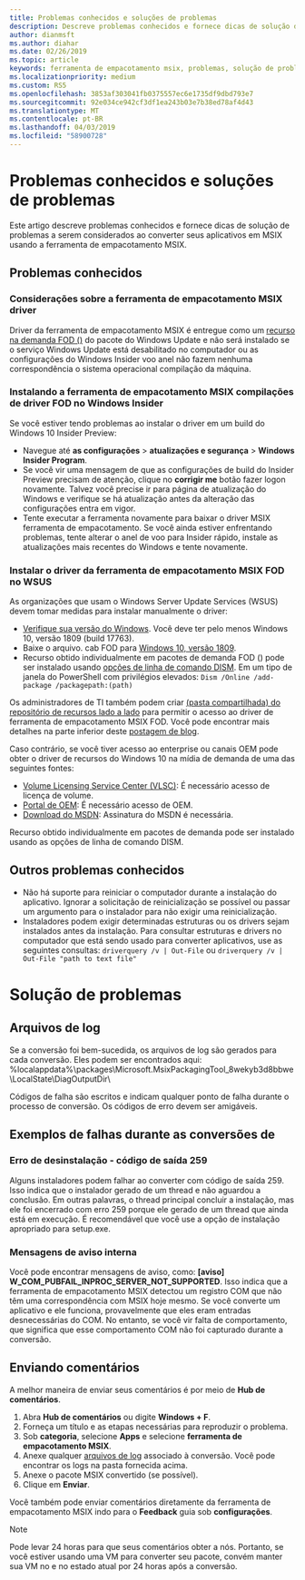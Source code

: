 ```yaml
---
title: Problemas conhecidos e soluções de problemas
description: Descreve problemas conhecidos e fornece dicas de solução de problemas para a ferramenta de empacotamento MSIX.
author: dianmsft
ms.author: diahar
ms.date: 02/26/2019
ms.topic: article
keywords: ferramenta de empacotamento msix, problemas, solução de problemas conhecidos
ms.localizationpriority: medium
ms.custom: RS5
ms.openlocfilehash: 3853af303041fb0375557ec6e1735df9dbd793e7
ms.sourcegitcommit: 92e034ce942cf3df1ea243b03e7b38ed78af4d43
ms.translationtype: MT
ms.contentlocale: pt-BR
ms.lasthandoff: 04/03/2019
ms.locfileid: "58900728"
---
```

# <a name="known-issues-and-troubleshooting"></a>Problemas conhecidos e soluções de problemas

Este artigo descreve problemas conhecidos e fornece dicas de solução de problemas a serem considerados ao converter seus aplicativos em MSIX usando a ferramenta de empacotamento MSIX.

## <a name="known-issues"></a>Problemas conhecidos

### <a name="msix-packaging-tool-driver-considerations"></a>Considerações sobre a ferramenta de empacotamento MSIX driver

Driver da ferramenta de empacotamento MSIX é entregue como um [recurso na demanda FOD ()](https://docs.microsoft.com/windows-hardware/manufacture/desktop/features-on-demand-v2--capabilities) do pacote do Windows Update e não será instalado se o serviço Windows Update está desabilitado no computador ou as configurações do Windows Insider voo anel não fazem nenhuma correspondência o sistema operacional compilação da máquina.

### <a name="installing-msix-packaging-tool-driver-fod-on-windows-insider-builds"></a>Instalando a ferramenta de empacotamento MSIX compilações de driver FOD no Windows Insider

Se você estiver tendo problemas ao instalar o driver em um build do Windows 10 Insider Preview:

- Navegue até **as configurações** > **atualizações e segurança** > **Windows Insider Program**.
- Se você vir uma mensagem de que as configurações de build do Insider Preview precisam de atenção, clique no **corrigir me** botão fazer logon novamente. Talvez você precise ir para página de atualização do Windows e verifique se há atualização antes da alteração das configurações entra em vigor.
- Tente executar a ferramenta novamente para baixar o driver MSIX ferramenta de empacotamento. Se você ainda estiver enfrentando problemas, tente alterar o anel de voo para Insider rápido, instale as atualizações mais recentes do Windows e tente novamente.

### <a name="installing-msix-packaging-tool-driver-fod-in-wsus"></a>Instalar o driver da ferramenta de empacotamento MSIX FOD no WSUS

As organizações que usam o Windows Server Update Services (WSUS) devem tomar medidas para instalar manualmente o driver:

- [Verifique sua versão do Windows](https://support.microsoft.com/help/13443/windows-which-operating-system). Você deve ter pelo menos Windows 10, versão 1809 (build 17763).
- Baixe o arquivo. cab FOD para [Windows 10, versão 1809](https://download.microsoft.com/download/8/4/3/8436215A-42DB-4FD2-966D-60D436D6EEFC/Msix-PackagingTool-Driver-Package~31bf3856ad364e35~amd64~~.cab).
- Recurso obtido individualmente em pacotes de demanda FOD () pode ser instalado usando [opções de linha de comando DISM](https://docs.microsoft.com/windows-hardware/manufacture/desktop/dism-operating-system-package-servicing-command-line-options). Em um tipo de janela do PowerShell com privilégios elevados: ```Dism /Online /add-package /packagepath:(path)```

Os administradores de TI também podem criar [(pasta compartilhada) do repositório de recursos lado a lado](https://docs.microsoft.com/windows-server/administration/server-manager/configure-features-on-demand-in-windows-server) para permitir o acesso ao driver de ferramenta de empacotamento MSIX FOD. Você pode encontrar mais detalhes na parte inferior deste [postagem de blog](https://techcommunity.microsoft.com/t5/Windows-IT-Pro-Blog/Language-pack-acquisition-and-retention-for-enterprise-devices/ba-p/275404).

Caso contrário, se você tiver acesso ao enterprise ou canais OEM pode obter o driver de recursos do Windows 10 na mídia de demanda de uma das seguintes fontes:

- [Volume Licensing Service Center (VLSC)](https://www.microsoft.com/Licensing/servicecenter/default.aspx): É necessário acesso de licença de volume.
- [Portal de OEM](https://www.microsoftoem.com): É necessário acesso de OEM.
- [Download do MSDN](https://my.visualstudio.com/Downloads/Featured): Assinatura do MSDN é necessária.

Recurso obtido individualmente em pacotes de demanda pode ser instalado usando as opções de linha de comando DISM.

## <a name="other-known-issues"></a>Outros problemas conhecidos

- Não há suporte para reiniciar o computador durante a instalação do aplicativo. Ignorar a solicitação de reinicialização se possível ou passar um argumento para o instalador para não exigir uma reinicialização.
- Instaladores podem exigir determinadas estruturas ou os drivers sejam instalados antes da instalação. Para consultar estruturas e drivers no computador que está sendo usado para converter aplicativos, use as seguintes consultas: ```driverquery /v | Out-File``` ou ```driverquery /v | Out-File "path to text file"```

# <a name="troubleshooting"></a>Solução de problemas

## <a name="log-files"></a>Arquivos de log

Se a conversão foi bem-sucedida, os arquivos de log são gerados para cada conversão. Eles podem ser encontrados aqui: %localappdata%\packages\Microsoft.MsixPackagingTool_8wekyb3d8bbwe\LocalState\DiagOutputDir\

Códigos de falha são escritos e indicam qualquer ponto de falha durante o processo de conversão. Os códigos de erro devem ser amigáveis.

## <a name="examples-of-failures-during-conversions"></a>Exemplos de falhas durante as conversões de

### <a name="uninstallation-error---exit-code-259"></a>Erro de desinstalação - código de saída 259

Alguns instaladores podem falhar ao converter com código de saída 259. Isso indica que o instalador gerado de um thread e não aguardou a conclusão. Em outras palavras, o thread principal concluir a instalação, mas ele foi encerrado com erro 259 porque ele gerado de um thread que ainda está em execução. É recomendável que você use a opção de instalação apropriado para setup.exe.

### <a name="internal-warning-messages"></a>Mensagens de aviso interna

Você pode encontrar mensagens de aviso, como: **[aviso] W_COM_PUBFAIL_INPROC_SERVER_NOT_SUPPORTED**.
Isso indica que a ferramenta de empacotamento MSIX detectou um registro COM que não têm uma correspondência com MSIX hoje mesmo. Se você converte um aplicativo e ele funciona, provavelmente que eles eram entradas desnecessárias do COM. No entanto, se você vir falta de comportamento, que significa que esse comportamento COM não foi capturado durante a conversão.

## <a name="sending-feedback"></a>Enviando comentários

A melhor maneira de enviar seus comentários é por meio de **Hub de comentários**.
1. Abra **Hub de comentários** ou digite **Windows + F**.
2. Forneça um título e as etapas necessárias para reproduzir o problema.
3. Sob **categoria**, selecione **Apps** e selecione **ferramenta de empacotamento MSIX**.
4. Anexe qualquer [arquivos de log](#log-files) associado à conversão. Você pode encontrar os logs na pasta fornecida acima.
5. Anexe o pacote MSIX convertido (se possível).
6. Clique em **Enviar**.

Você também pode enviar comentários diretamente da ferramenta de empacotamento MSIX indo para o **Feedback** guia sob **configurações**. 

> [!NOTE]
> Pode levar 24 horas para que seus comentários obter a nós. Portanto, se você estiver usando uma VM para converter seu pacote, convém manter sua VM no e no estado atual por 24 horas após a conversão. 
